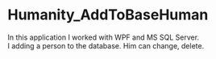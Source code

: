 # Humanity_AddToBaseHuman
In this application I worked with WPF and MS SQL Server.<br> I adding a person to the database. Him can change, delete.
